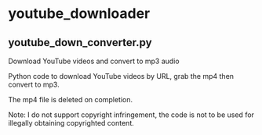 # youtube_downloader

## youtube_down_converter.py

Download YouTube videos and convert to mp3 audio

Python code to download YouTube videos by URL, grab the mp4 then convert to mp3.

The mp4 file is deleted on completion.

Note: I do not support copyright infringement, the code is not to be used for illegally obtaining copyrighted content.  
